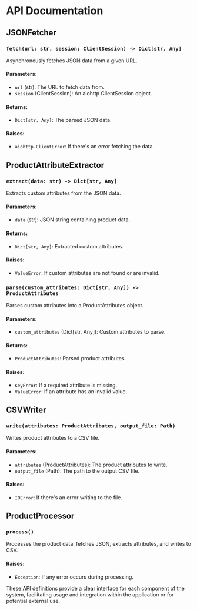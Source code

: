 # API Documentation

## JSONFetcher

### `fetch(url: str, session: ClientSession) -> Dict[str, Any]`

Asynchronously fetches JSON data from a given URL.

#### Parameters:
- `url` (str): The URL to fetch data from.
- `session` (ClientSession): An aiohttp ClientSession object.

#### Returns:
- `Dict[str, Any]`: The parsed JSON data.

#### Raises:
- `aiohttp.ClientError`: If there's an error fetching the data.

## ProductAttributeExtractor

### `extract(data: str) -> Dict[str, Any]`

Extracts custom attributes from the JSON data.

#### Parameters:
- `data` (str): JSON string containing product data.

#### Returns:
- `Dict[str, Any]`: Extracted custom attributes.

#### Raises:
- `ValueError`: If custom attributes are not found or are invalid.

### `parse(custom_attributes: Dict[str, Any]) -> ProductAttributes`

Parses custom attributes into a ProductAttributes object.

#### Parameters:
- `custom_attributes` (Dict[str, Any]): Custom attributes to parse.

#### Returns:
- `ProductAttributes`: Parsed product attributes.

#### Raises:
- `KeyError`: If a required attribute is missing.
- `ValueError`: If an attribute has an invalid value.

## CSVWriter

### `write(attributes: ProductAttributes, output_file: Path)`

Writes product attributes to a CSV file.

#### Parameters:
- `attributes` (ProductAttributes): The product attributes to write.
- `output_file` (Path): The path to the output CSV file.

#### Raises:
- `IOError`: If there's an error writing to the file.

## ProductProcessor

### `process()`

Processes the product data: fetches JSON, extracts attributes, and writes to CSV.

#### Raises:
- `Exception`: If any error occurs during processing.

These API definitions provide a clear interface for each component of the system, facilitating usage and integration within the application or for potential external use.